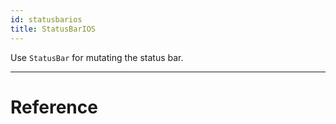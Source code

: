 ```yaml
---
id: statusbarios
title: StatusBarIOS
---
```


Use `StatusBar` for mutating the status bar.

---

# Reference
